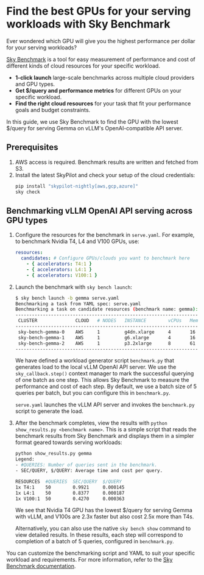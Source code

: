 # Find the best GPUs for your serving workloads with Sky Benchmark

Ever wondered which GPU will give you the highest performance per dollar for your serving workloads?

[Sky Benchmark](https://skypilot.readthedocs.io/en/latest/reference/benchmark/index.html) is a tool for easy measurement of performance and cost of different kinds of cloud resources for your specific workload.

* **1-click launch** large-scale benchmarks across multiple cloud providers and GPU types.
* **Get $/query and performance metrics** for different GPUs on your specific workload.
* **Find the right cloud resources** for your task that fit your performance goals and budget constraints.

In this guide, we use Sky Benchmark to find the GPU with the lowest $/query for serving Gemma on vLLM's OpenAI-compatible API server.

## Prerequisites

1. AWS access is required. Benchmark results are written and fetched from S3.
2. Install the latest SkyPilot and check your setup of the cloud credentials:
    ```bash
    pip install "skypilot-nightly[aws,gcp,azure]"
    sky check
    ```

## Benchmarking vLLM OpenAI API serving across GPU types

1. Configure the resources for the benchmark in `serve.yaml`. For example, to benchmark Nvidia T4, L4 and V100 GPUs, use:
    ```yaml
    resources:
      candidates: # Configure GPUs/clouds you want to benchmark here
        - { accelerators: T4:1 }
        - { accelerators: L4:1 }
        - { accelerators: V100:1 }
    ```

2. Launch the benchmark with `sky bench launch`:
   ```bash
   $ sky bench launch -b gemma serve.yaml
   Benchmarking a task from YAML spec: serve.yaml
   Benchmarking a task on candidate resources (benchmark name: gemma):
   --------------------------------------------------------------------------------------------------------
    CLUSTER              CLOUD   # NODES   INSTANCE        vCPUs   Mem(GB)   ACCELERATORS   PRICE ($/hr)
   --------------------------------------------------------------------------------------------------------
    sky-bench-gemma-0    AWS     1         g4dn.xlarge     4       16        T4:1           0.53
    sky-bench-gemma-1    AWS     1         g6.xlarge       4       16        L4:1           0.80
    sky-bench-gemma-2    AWS     1         p3.2xlarge      8       61        V100:1         3.06
   --------------------------------------------------------------------------------------------------------
   ```
   
   We have defined a workload generator script `benchmark.py` that generates load to the local vLLM OpenAI API server. We use the `sky_callback.step()` context manager to mark the successful querying of one batch as one step. This allows Sky Benchmark to measure the performance and cost of each step. By default, we use a batch size of 5 queries per batch, but you can configure this in `benchmark.py`. 
   
   `serve.yaml` launches the vLLM API server and invokes the `benchmark.py` script to generate the load. 

3. After the benchmark completes, view the results with `python show_results.py <benchmark name>`. This is a simple script that reads the benchmark results from Sky Benchmark and displays them in a simpler format geared towards serving workloads:
   
   ```bash
   python show_results.py gemma                 
   Legend:
   - #QUERIES: Number of queries sent in the benchmark.
   - SEC/QUERY, $/QUERY: Average time and cost per query.

   RESOURCES  #QUERIES  SEC/QUERY  $/QUERY   
   1x T4:1    50        0.9921     0.000145  
   1x L4:1    50        0.8377     0.000187  
   1x V100:1  50        0.4270     0.000363
   ```

   We see that Nvidia T4 GPU has the lowest $/query for serving Gemma with vLLM, and V100s are 2.3x faster but also cost 2.5x more than T4s.

   Alternatively, you can also use the native `sky bench show` command to view detailed results. In these results, each step will correspond to completion of a batch of 5 queries, configured in `benchmark.py`.
   
   
You can customize the benchmarking script and YAML to suit your specific workload and requirements. For more information, refer to the [Sky Benchmark documentation](https://skypilot.readthedocs.io/en/latest/reference/benchmark/index.html).